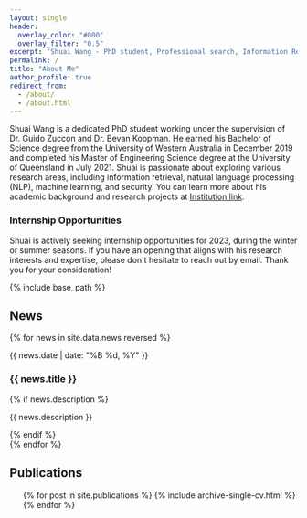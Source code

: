 ```yaml
---
layout: single
header:
  overlay_color: "#000"
  overlay_filter: "0.5"
excerpt: "Shuai Wang - PhD student, Professional search, Information Retrieval, NLP, Machine Learning"
permalink: /
title: "About Me"
author_profile: true
redirect_from: 
  - /about/
  - /about.html
---
```


Shuai Wang is a dedicated PhD student working under the supervision of Dr. Guido Zuccon and Dr. Bevan Koopman. He earned his Bachelor of Science degree from the University of Western Australia in December 2019 and completed his Master of Engineering Science degree at the University of Queensland in July 2021. Shuai is passionate about exploring various research areas, including information retrieval, natural language processing (NLP), machine learning, and security. You can learn more about his academic background and research projects at [Institution link](https://ielab.io/people/shuai-wang).

### Internship Opportunities

Shuai is actively seeking internship opportunities for 2023, during the winter or summer seasons. If you have an opening that aligns with his research interests and expertise, please don't hesitate to reach out by email. Thank you for your consideration!

{% include base_path %}

## News

{% for news in site.data.news reversed %}
<div class="news-item">
  <span class="news-date">{{ news.date | date: "%B %d, %Y" }}</span>
  <h3 class="news-title">{{ news.title }}</h3>
  {% if news.description %}
  <p class="news-description">{{ news.description }}</p>
  {% endif %}
</div>
{% endfor %}



## Publications

<ul>{% for post in site.publications %}
  {% include archive-single-cv.html %}
{% endfor %}</ul>


